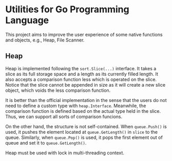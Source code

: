 # Utilities for Go Programming Language

This project aims to improve the user experience of some native functions and objects,
e.g., Heap, File Scanner.

## Heap

Heap is implemented following the `sort.Slice(...)` interface.
It takes a slice as its full storage space and a length as its currently filled length.
It also accepts a comparison function less which is operated on the slice.
Notice that the slice cannot be appended in size as it will create a new slice object,
which voids the less comparison function.

It is better than the official implementation in the sense that
the users do not need to define a custom type with `heap.Interface`.
Meanwhile, the comparison function is defined
based on the actual type held in the slice.
Thus, we can support all sorts of comparison funcions.

On the other hand, the structure is not self-contained.
When `queue.Push()` is used, it pushes the element
located at `queue.GetLength()` in `slice` to the queue.
Similarly, when `queue.Pop()` is used, it pops the first element out of queue
and set it to `queue.GetLength()`.

Heap must be used with lock in multi-threading context. 